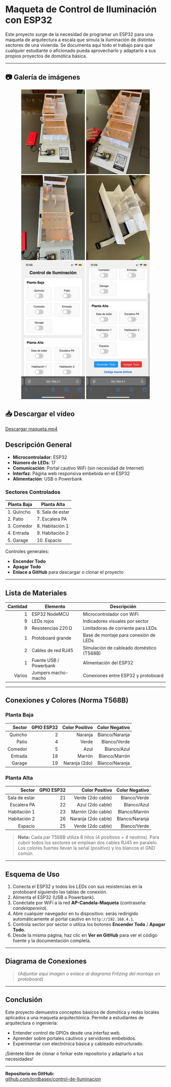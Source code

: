 # Maqueta de Control de Iluminación con ESP32

Este proyecto surge de la necesidad de programar un ESP32 para una maqueta de arquitectura a escala que simula la iluminación de distintos sectores de una vivienda. Se documenta aquí todo el trabajo para que cualquier estudiante o aficionado pueda aprovecharlo y adaptarlo a sus propios proyectos de domótica básica.

---

## 📷 Galería de imágenes

<p align="center">
  <img src="https://raw.githubusercontent.com/lordbasex/control-de-Iluminacion/main/maqueta01.jpeg" width="200" alt="Maqueta 01" />
  <img src="https://raw.githubusercontent.com/lordbasex/control-de-Iluminacion/main/maqueta02.jpeg" width="200" alt="Maqueta 02" />
  <img src="https://raw.githubusercontent.com/lordbasex/control-de-Iluminacion/main/maqueta03.jpeg" width="200" alt="Maqueta 03" />
  <img src="https://raw.githubusercontent.com/lordbasex/control-de-Iluminacion/main/maqueta04.jpeg" width="200" alt="Maqueta 04" />
   <img src="https://raw.githubusercontent.com/lordbasex/control-de-Iluminacion/main/app01.jpeg" width="200" alt="App 01" />
   <img src="https://raw.githubusercontent.com/lordbasex/control-de-Iluminacion/main/app02.jpeg" width="200" alt="App 02" />
</p>

## 📥 Descargar el vídeo

[Descargar maqueta.mp4](https://github.com/lordbasex/control-de-Iluminacion/blob/main/maqueta.mp4)


## Descripción General

- **Microcontrolador**: ESP32
- **Número de LEDs**: 17
- **Comunicación**: Portal cautivo WiFi (sin necesidad de Internet)
- **Interfaz**: Página web responsiva embebida en el ESP32
- **Alimentación**: USB o Powerbank

### Sectores Controlados

| Planta Baja                   | Planta Alta           |
| ----------------------------- | --------------------- |
| 1. Quincho                    | 6. Sala de estar      |
| 2. Patio                      | 7. Escalera PA        |
| 3. Comedor                    | 8. Habitación 1       |
| 4. Entrada                    | 9. Habitación 2       |
| 5. Garage                     | 10. Espacio           |

Controles generales:
- **Encender Todo**
- **Apagar Todo**
- **Enlace a GitHub** para descargar o clonar el proyecto

---

## Lista de Materiales

| Cantidad | Elemento             | Descripción                                             |
|---------:|----------------------|---------------------------------------------------------|
| 1        | ESP32 NodeMCU        | Microcontrolador con WiFi                              |
| 9        | LEDs rojos           | Indicadores visuales por sector                        |
| 9        | Resistencias 220 Ω   | Limitadoras de corriente para LEDs                     |
| 1        | Protoboard grande    | Base de montaje para conexión de LEDs                  |
| 2        | Cables de red RJ45   | Simulación de cableado doméstico (T568B)               |
| 1        | Fuente USB / Powerbank | Alimentación del ESP32                                |
| Varios   | Jumpers macho-macho  | Conexiones entre ESP32 y protoboard                    |

---

## Conexiones y Colores (Norma T568B)

### Planta Baja

| Sector     | GPIO ESP32 | Color Positivo | Color Negativo |
|-----------:|-----------:|---------------:|---------------:|
| Quincho    | 2          | Naranja        | Blanco/Naranja |
| Patio      | 4          | Verde          | Blanco/Verde   |
| Comedor    | 5          | Azul           | Blanco/Azul    |
| Entrada    | 18         | Marrón         | Blanco/Marrón  |
| Garage     | 19         | Naranja (2do)  | Blanco/Naranja |

### Planta Alta

| Sector          | GPIO ESP32 | Color Positivo      | Color Negativo |
|----------------:|-----------:|--------------------:|---------------:|
| Sala de estar   | 21         | Verde (2do cable)   | Blanco/Verde   |
| Escalera PA     | 22         | Azul (2do cable)    | Blanco/Azul    |
| Habitación 1    | 23         | Marrón (2do cable)  | Blanco/Marrón  |
| Habitación 2    | 26         | Naranja (2do cable) | Blanco/Naranja |
| Espacio         | 25         | Verde (2do cable)   | Blanco/Verde   |

> **Nota:** Cada par T568B utiliza 8 hilos (4 positivos + 4 neutros). Para cubrir todos los sectores se emplean dos cables RJ45 en paralelo. Los colores fuertes llevan la señal (positivo) y los blancos el GND común.

---

## Esquema de Uso

1. Conecta el ESP32 y todos los LEDs con sus resistencias en la protoboard siguiendo las tablas de conexión.
2. Alimenta el ESP32 (USB o Powerbank).
3. Conéctate por WiFi a la red **AP-Candela-Maqueta** (contraseña: _candelapereira_).
4. Abre cualquier navegador en tu dispositivo: serás redirigido automáticamente al portal cautivo en `http://192.168.4.1`.
5. Controla sector por sector o utiliza los botones **Encender Todo** / **Apagar Todo**.
6. Desde la misma página, haz clic en **Ver en GitHub** para ver el código fuente y la documentación completa.

---

## Diagrama de Conexiones

> *(Adjuntar aquí imagen o enlace al diagrama Fritzing del montaje en protoboard)*

---

## Conclusión

Este proyecto demuestra conceptos básicos de domótica y redes locales aplicados a una maqueta arquitectónica. Permite a estudiantes de arquitectura o ingeniería:
- Entender control de GPIOs desde una interfaz web.
- Aprender sobre portales cautivos y servidores embebidos.
- Experimentar con electrónica básica y cableado estructurado.

¡Siéntete libre de clonar o forkar este repositorio y adaptarlo a tus necesidades!

---

**Repositorio en GitHub:**  
[github.com/lordbasex/control-de-Iluminacion](https://github.com/lordbasex/control-de-Iluminacion)
